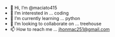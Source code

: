 - 👋 Hi, I’m @maciato415
- 👀 I’m interested in ... coding
- 🌱 I’m currently learning ... python
- 💞️ I’m looking to collaborate on ... treehouse
- 📫 How to reach me ... jhonmac251@gmail.com

<!---
maciato415/maciato415 is a ✨ special ✨ repository because its `README.md` (this file) appears on your GitHub profile.
You can click the Preview link to take a look at your changes.
--->
